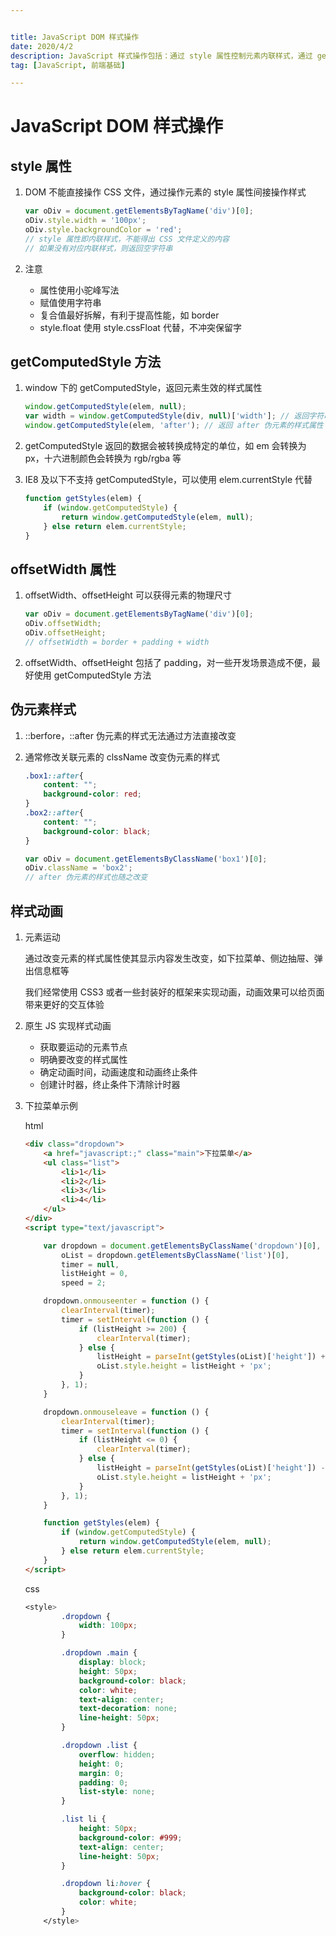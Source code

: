 ```yaml
---


title: JavaScript DOM 样式操作
date: 2020/4/2
description: JavaScript 样式操作包括：通过 style 属性控制元素内联样式，通过 getComputedStyle 方法获取元素生效的样式，通过改变元素类名改变伪元素样式以通过计时器实现样式动画
tag: [JavaScript, 前端基础]

---
```




# JavaScript DOM 样式操作

## style 属性

1. DOM 不能直接操作 CSS 文件，通过操作元素的 style 属性间接操作样式

   ```javascript
   var oDiv = document.getElementsByTagName('div')[0];
   oDiv.style.width = '100px';
   oDiv.style.backgroundColor = 'red';
   // style 属性即内联样式，不能得出 CSS 文件定义的内容
   // 如果没有对应内联样式，则返回空字符串
   ```

2. 注意
   - 属性使用小驼峰写法
   - 赋值使用字符串
   - 复合值最好拆解，有利于提高性能，如 border
   - style.float 使用 style.cssFloat 代替，不冲突保留字

## getComputedStyle 方法

1. window 下的 getComputedStyle，返回元素生效的样式属性

   ```javascript
   window.getComputedStyle(elem, null);
   var width = window.getComputedStyle(div, null)['width']; // 返回字符串
   window.getComputedStyle(elem, 'after'); // 返回 after 伪元素的样式属性
   ```

2. getComputedStyle 返回的数据会被转换成特定的单位，如 em 会转换为 px，十六进制颜色会转换为 rgb/rgba 等

3. IE8 及以下不支持 getComputedStyle，可以使用 elem.currentStyle 代替

   ```javascript
   function getStyles(elem) {
       if (window.getComputedStyle) {
           return window.getComputedStyle(elem, null);
       } else return elem.currentStyle;
   }
   ```

## offsetWidth 属性

1. offsetWidth、offsetHeight 可以获得元素的物理尺寸

   ```javascript
   var oDiv = document.getElementsByTagName('div')[0];
   oDiv.offsetWidth; 
   oDiv.offsetHeight; 
   // offsetWidth = border + padding + width
   ```

2. offsetWidth、offsetHeight 包括了 padding，对一些开发场景造成不便，最好使用  getComputedStyle 方法

## 伪元素样式

1. ::berfore，::after 伪元素的样式无法通过方法直接改变

2. 通常修改关联元素的 clssName 改变伪元素的样式

   ```css
   .box1::after{
       content: "";
       background-color: red;
   }
   .box2::after{
       content: "";
       background-color: black;
   }
   ```

   ```javascript
   var oDiv = document.getElementsByClassName('box1')[0];
   oDiv.className = 'box2';
   // after 伪元素的样式也随之改变
   ```

## 样式动画

1. 元素运动

   通过改变元素的样式属性使其显示内容发生改变，如下拉菜单、侧边抽屉、弹出信息框等

   我们经常使用 CSS3 或者一些封装好的框架来实现动画，动画效果可以给页面带来更好的交互体验

2. 原生 JS 实现样式动画
   - 获取要运动的元素节点
   - 明确要改变的样式属性
   - 确定动画时间，动画速度和动画终止条件
   - 创建计时器，终止条件下清除计时器

3. 下拉菜单示例

   html
   
   ```html
   <div class="dropdown">
       <a href="javascript:;" class="main">下拉菜单</a>
       <ul class="list">
           <li>1</li>
           <li>2</li>
           <li>3</li>
           <li>4</li>
       </ul>
   </div>
   <script type="text/javascript">
   
       var dropdown = document.getElementsByClassName('dropdown')[0],
           oList = dropdown.getElementsByClassName('list')[0],
           timer = null,
           listHeight = 0,
           speed = 2;
   
       dropdown.onmouseenter = function () {
           clearInterval(timer);
           timer = setInterval(function () {
               if (listHeight >= 200) {
                   clearInterval(timer);
               } else {
                   listHeight = parseInt(getStyles(oList)['height']) + speed;
                   oList.style.height = listHeight + 'px';
               }
           }, 1);
       }
   
       dropdown.onmouseleave = function () {
           clearInterval(timer);
           timer = setInterval(function () {
               if (listHeight <= 0) {
                   clearInterval(timer);
               } else {
                   listHeight = parseInt(getStyles(oList)['height']) - speed;
                   oList.style.height = listHeight + 'px';
               }
           }, 1);
       }
   
       function getStyles(elem) { 
           if (window.getComputedStyle) {
               return window.getComputedStyle(elem, null);
           } else return elem.currentStyle;
       }
   </script>
   ```
   
   css
   
   ```css
   <style>
           .dropdown {
               width: 100px;
           }
   
           .dropdown .main {
               display: block;
               height: 50px;
               background-color: black;
               color: white;
               text-align: center;
               text-decoration: none;
               line-height: 50px;
           }
   
           .dropdown .list {
               overflow: hidden;
               height: 0;
               margin: 0;
               padding: 0;
               list-style: none;
           }
   
           .list li {
               height: 50px;
               background-color: #999;
               text-align: center;
               line-height: 50px;
           }
   
           .dropdown li:hover {
               background-color: black;
               color: white;
           }
       </style>
   ```
   
   
   
   
